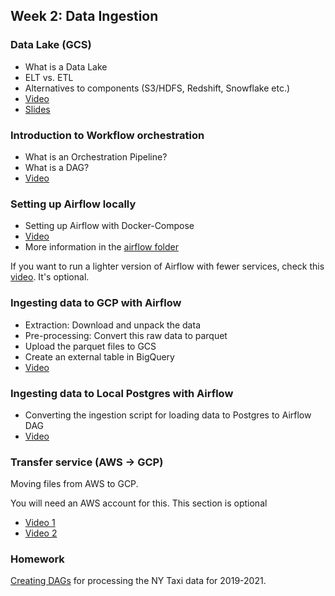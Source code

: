 ## Week 2: Data Ingestion

### Data Lake (GCS)

* What is a Data Lake
* ELT vs. ETL
* Alternatives to components (S3/HDFS, Redshift, Snowflake etc.)
* [Video](https://www.youtube.com/watch?v=W3Zm6rjOq70&list=PL3MmuxUbc_hJed7dXYoJw8DoCuVHhGEQb)
* [Slides](https://docs.google.com/presentation/d/1RkH-YhBz2apIjYZAxUz2Uks4Pt51-fVWVN9CcH9ckyY/edit?usp=sharing)


### Introduction to Workflow orchestration

* What is an Orchestration Pipeline?
* What is a DAG?
* [Video](https://www.youtube.com/watch?v=0yK7LXwYeD0&list=PL3MmuxUbc_hJed7dXYoJw8DoCuVHhGEQb)


### Setting up Airflow locally

* Setting up Airflow with Docker-Compose
* [Video](https://www.youtube.com/watch?v=lqDMzReAtrw&list=PL3MmuxUbc_hJed7dXYoJw8DoCuVHhGEQb)
* More information in the [airflow folder](airflow)

If you want to run a lighter version of Airflow with fewer services, check this [video](https://www.youtube.com/watch?v=A1p5LQ0zzaQ&list=PL3MmuxUbc_hJed7dXYoJw8DoCuVHhGEQb). It's optional.


### Ingesting data to GCP with Airflow

* Extraction: Download and unpack the data
* Pre-processing: Convert this raw data to parquet
* Upload the parquet files to GCS
* Create an external table in BigQuery
* [Video](https://www.youtube.com/watch?v=9ksX9REfL8w&list=PL3MmuxUbc_hJed7dXYoJw8DoCuVHhGEQb&index=19)

### Ingesting data to Local Postgres with Airflow

* Converting the ingestion script for loading data to Postgres to Airflow DAG
* [Video](https://www.youtube.com/watch?v=s2U8MWJH5xA&list=PL3MmuxUbc_hJed7dXYoJw8DoCuVHhGEQb)


### Transfer service (AWS -> GCP)

Moving files from AWS to GCP.

You will need an AWS account for this. This section is optional

* [Video 1](https://www.youtube.com/watch?v=rFOFTfD1uGk&list=PL3MmuxUbc_hJed7dXYoJw8DoCuVHhGEQb)
* [Video 2](https://www.youtube.com/watch?v=VhmmbqpIzeI&list=PL3MmuxUbc_hJed7dXYoJw8DoCuVHhGEQb)

### Homework 

[Creating DAGs](homework.md) for processing the NY Taxi data for 2019-2021.
